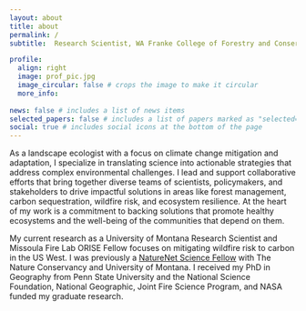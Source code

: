```yaml
---
layout: about
title: about
permalink: /
subtitle:  Research Scientist, WA Franke College of Forestry and Conservation, University of Montana

profile:
  align: right
  image: prof_pic.jpg
  image_circular: false # crops the image to make it circular
  more_info: 
  
news: false # includes a list of news items
selected_papers: false # includes a list of papers marked as "selected={true}"
social: true # includes social icons at the bottom of the page
---
```


As a landscape ecologist with a focus on climate change mitigation and adaptation, I specialize in translating science into actionable strategies that address complex environmental challenges. I lead and support collaborative efforts that bring together diverse teams of scientists, policymakers, and stakeholders to drive impactful solutions in areas like forest management, carbon sequestration, wildfire risk, and ecosystem resilience. At the heart of my work is a commitment to backing solutions that promote healthy ecosystems and the well-being of the communities that depend on them. 

My current research as a University of Montana Research Scientist and Missoula Fire Lab ORISE Fellow focuses on mitigating wildfire risk to carbon in the US West. I was previously a [NatureNet Science Fellow](https://www.nature.org/en-us/about-us/who-we-are/our-science/naturenet-science-fellowships/) with The Nature Conservancy and University of Montana. I received my PhD in Geography from Penn State University and the National Science Foundation, National Geographic, Joint Fire Science Program, and NASA funded my graduate research. 
